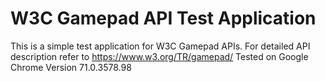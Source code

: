 # W3C Gamepad API Test Application
This is a simple test application for W3C Gamepad APIs.
For detailed API description refer to https://www.w3.org/TR/gamepad/
Tested on Google Chrome Version 71.0.3578.98
